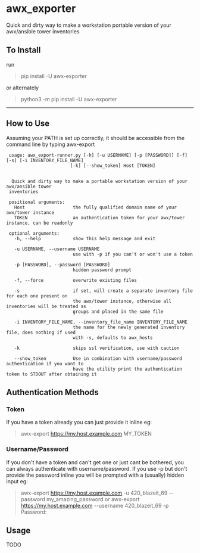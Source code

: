 # awx_exporter
Quick and dirty way to make a workstation portable version of your awx/ansible tower inventories

## To Install
run
> pip install -U awx-exporter

or alternately
> python3 -m pip install -U awx-exporter

-----
## How to Use

Assuming your PATH is set up correctly, it should be accessible from the command line by typing awx-export

     usage: awx_export-runner.py [-h] [-u USERNAME] [-p [PASSWORD]] [-f] [-s] [-i INVENTORY_FILE_NAME]
                            [-k] [--show_token] Host [TOKEN]

    
      Quick and dirty way to make a portable workstation version of your awx/ansible tower
     inventories
    
     positional arguments:
       Host                  the fully qualified domain name of your awx/tower instance
       TOKEN                 an authentication token for your awx/tower instance, can be readonly  
       
     optional arguments:
       -h, --help            show this help message and exit
       
       -u USERNAME, --username USERNAME
                             use with -p if you can't or won't use a token
                             
       -p [PASSWORD], --password [PASSWORD]
                             hidden password prompt
                             
       -f, --force           overwrite existing files

       -s                    if set, will create a separate inventory file for each one present on
                             the awx/tower instance, otherwise all inventories will be treated as 
                             groups and placed in the same file
       
       -i INVENTORY_FILE_NAME, --inventory_file_name INVENTORY_FILE_NAME
                             the name for the newly generated inventory file, does nothing if used 
                             with -s, defaults to awx_hosts
                             
       -k                    skips ssl verification, use with caution
       
       --show_token          Use in combination with username/password authentication if you want to 
                             have the utility print the authentication token to STDOUT after obtaining it


## Authentication Methods

### Token
If you have a token already you can just provide it inline
eg:
> awx-export https://my.host.example.com MY_TOKEN

### Username/Password
If you don't have a token and can't get one or just cant be bothered, you can always authenticate with username/password.  If you use -p but don't provide the password inline you will be prompted with a (usually) hidden input
eg:
> awx-export https://my.host.example.com -u 420_blazeit_69 --password my_amazing_password
or 
> awx-export https://my.host.example.com --username 420_blazeit_69 -p
> Password:

## Usage
TODO
